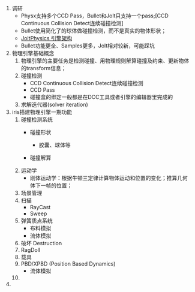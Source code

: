 1. 调研
   - Physx支持多个CCD Pass，Bullet和Jolt只支持一个pass;[CCD Continuous Collision Detect连续碰撞检测]
   - Bullet使用简化了的球体做碰撞检测，而不是真实的物体形状；
   - [JoltPhysics 引擎架构](https://jrouwe.github.io/JoltPhysics/)
   - Bullet功能更全、Samples更多，Jolt相对较新，可能踩坑
2. 物理引擎基础概念
   1. 物理引擎的主要任务是检测碰撞、用物理规则解算碰撞及约束、更新物体的transform信息；
   2. 碰撞检测
      - CCD Continuous Collision Detect连续碰撞检测
      - CCD Pass
      - 碰撞盒的绑定一般都是在DCC工具或者引擎的编辑器里完成的
   3. 求解迭代器(solver iteration)
3. iris搭建物理引擎一期功能
   1. 碰撞检测系统
      - 碰撞形状
        - 胶囊、球体等

      - 碰撞解算
   2. 运动学
      - 刚体运动学：根据牛顿三定律计算物体运动和位置的变化；推算几何体下一帧的位置；
   3. 场景管理
   4. 扫描
      - RayCast
      - Sweep
   5. 弹簧质点系统
      - 布料模拟
      - 流体模拟
   6. 破坏 Destruction
   7. RagDoll
   8. 载具
   9. PBD/XPBD (Position Based Dynamics)  
      - 流体模拟
   10. 
4. 

